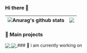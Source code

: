 ### Hi there 👋
| <img align="center" src="https://github-readme-stats.vercel.app/api?username=maciekkoks&show_icons=true&theme=tokyonight" alt="Anurag's github stats" /> |<img align="center" src="https://github-readme-stats.vercel.app/api/top-langs/?username=maciekkoks&layout=compact&theme=tokyonight" />|
| ------------- | ------------- |
### 💜 Main projects
<a href="https://github.com/maciekkoks/random-color">
  <img align="center" src="https://github-readme-stats.vercel.app/api/pin/?username=maciekkoks&repo=random-color&theme=tokyonight" />
</a>
<a href="https://github.com/anuraghazra/multimedia-buttons">
  <img align="center" src="https://github-readme-stats.vercel.app/api/pin/?username=maciekkoks&repo=multimedia-buttons&theme=tokyonight" />
</a>
### 💼 i am currently working on

